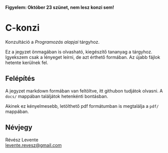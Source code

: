 **Figyelem: Október 23 szünet, nem lesz konzi sem!**

# C-konzi
Konzultáció a _Programozás alapjai_ tárgyhoz.

Ez a jegyzet önmagában is olvasható, kiegészítő tananyag a tárgyhoz. Igyekszem csak a lényeget leírni, de azt érthető formában. Az újabb fájlok hetente kerülnek fel.

## Felépítés
A jegyzet markdown formában van feltöltve, itt githubon tudjátok olvasni. A `docs/` mappában találjátok hetenkénti bontásban.

Akinek ez kényelmesebb, letölthető pdf formátumban is megtalálja a `pdf/` mappában.

## Névjegy
Révész Levente  
levente.revesz@gmail.com
